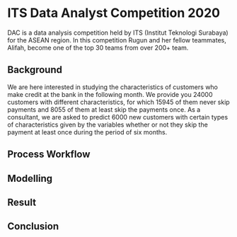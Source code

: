 # ITS Data Analyst Competition 2020

DAC is a data analysis competition held by ITS (Institut Teknologi Surabaya) for the ASEAN region. In this competition Rugun and her fellow teammates, Alifah, become one of the top 30 teams from over 200+ team. 

## Background
We are here interested in studying the characteristics of customers who make credit at the bank in the following month. We provide you 24000 customers with different
characteristics, for which 15945 of them never skip payments and 8055 of them at least skip the payments once. As a consultant, we are asked to predict 6000 new customers with
certain types of characteristics given by the variables whether or not they skip the payment at least once during the period of six months.

## Process Workflow


## Modelling

## Result


## Conclusion
